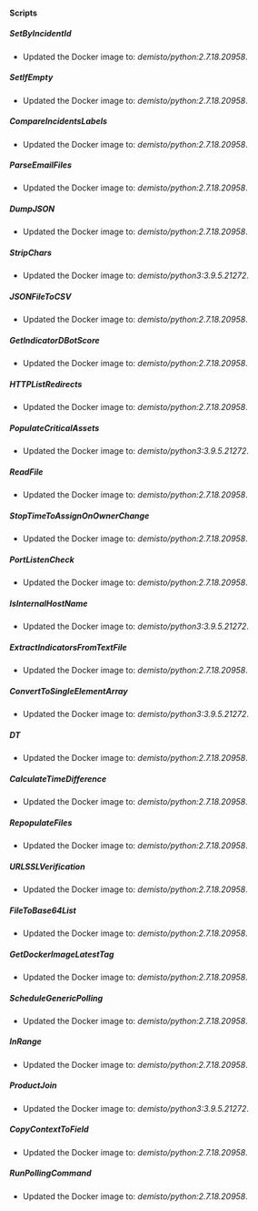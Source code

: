 
#### Scripts
##### SetByIncidentId
- Updated the Docker image to: *demisto/python:2.7.18.20958*.
##### SetIfEmpty
- Updated the Docker image to: *demisto/python:2.7.18.20958*.
##### CompareIncidentsLabels
- Updated the Docker image to: *demisto/python:2.7.18.20958*.
##### ParseEmailFiles
- Updated the Docker image to: *demisto/python:2.7.18.20958*.
##### DumpJSON
- Updated the Docker image to: *demisto/python:2.7.18.20958*.
##### StripChars
- Updated the Docker image to: *demisto/python3:3.9.5.21272*.
##### JSONFileToCSV
- Updated the Docker image to: *demisto/python:2.7.18.20958*.
##### GetIndicatorDBotScore
- Updated the Docker image to: *demisto/python:2.7.18.20958*.
##### HTTPListRedirects
- Updated the Docker image to: *demisto/python:2.7.18.20958*.
##### PopulateCriticalAssets
- Updated the Docker image to: *demisto/python3:3.9.5.21272*.
##### ReadFile
- Updated the Docker image to: *demisto/python:2.7.18.20958*.
##### StopTimeToAssignOnOwnerChange
- Updated the Docker image to: *demisto/python:2.7.18.20958*.
##### PortListenCheck
- Updated the Docker image to: *demisto/python:2.7.18.20958*.
##### IsInternalHostName
- Updated the Docker image to: *demisto/python3:3.9.5.21272*.
##### ExtractIndicatorsFromTextFile
- Updated the Docker image to: *demisto/python:2.7.18.20958*.
##### ConvertToSingleElementArray
- Updated the Docker image to: *demisto/python3:3.9.5.21272*.
##### DT
- Updated the Docker image to: *demisto/python:2.7.18.20958*.
##### CalculateTimeDifference
- Updated the Docker image to: *demisto/python:2.7.18.20958*.
##### RepopulateFiles
- Updated the Docker image to: *demisto/python:2.7.18.20958*.
##### URLSSLVerification
- Updated the Docker image to: *demisto/python:2.7.18.20958*.
##### FileToBase64List
- Updated the Docker image to: *demisto/python:2.7.18.20958*.
##### GetDockerImageLatestTag
- Updated the Docker image to: *demisto/python:2.7.18.20958*.
##### ScheduleGenericPolling
- Updated the Docker image to: *demisto/python:2.7.18.20958*.
##### InRange
- Updated the Docker image to: *demisto/python:2.7.18.20958*.
##### ProductJoin
- Updated the Docker image to: *demisto/python3:3.9.5.21272*.
##### CopyContextToField
- Updated the Docker image to: *demisto/python:2.7.18.20958*.
##### RunPollingCommand
- Updated the Docker image to: *demisto/python:2.7.18.20958*.

